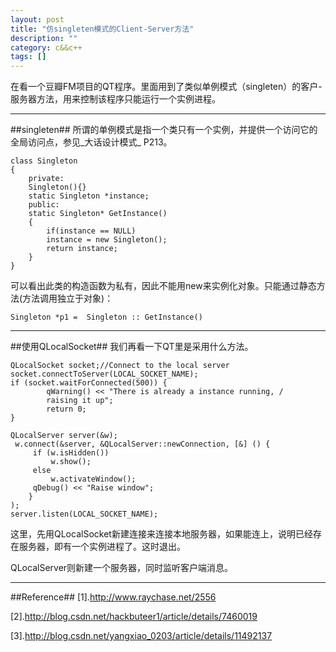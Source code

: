 ```yaml
---
layout: post
title: "仿singleten模式的Client-Server方法"
description: ""
category: c&&c++
tags: []
---
```


在看一个豆瓣FM项目的QT程序。里面用到了类似单例模式（singleten）的客户-服务器方法，用来控制该程序只能运行一个实例进程。

------------------------------------------------
##singleten##
所谓的单例模式是指一个类只有一个实例，并提供一个访问它的全局访问点，参见_大话设计模式_ P213。

```
class Singleton
{
    private:
    Singleton(){}
    static Singleton *instance;
    public:
    static Singleton* GetInstance()
    {
        if(instance == NULL)
        instance = new Singleton();
        return instance;
    }
}
```

可以看出此类的构造函数为私有，因此不能用new来实例化对象。只能通过静态方法(方法调用独立于对象)：

` Singleton *p1 =  Singleton :: GetInstance() `

------------------------------------------------
##使用QLocalSocket##
我们再看一下QT里是采用什么方法。

```
QLocalSocket socket;//Connect to the local server
socket.connectToServer(LOCAL_SOCKET_NAME);
if (socket.waitForConnected(500)) {
        qWarning() << "There is already a instance running, /
        raising it up";
        return 0;
}

QLocalServer server(&w);
 w.connect(&server, &QLocalServer::newConnection, [&] () {
     if (w.isHidden())
         w.show();
     else
         w.activateWindow();
     qDebug() << "Raise window";
    }
);
server.listen(LOCAL_SOCKET_NAME);

```

这里，先用QLocalSocket新建连接来连接本地服务器，如果能连上，说明已经存在服务器，即有一个实例进程了。这时退出。

QLocalServer则新建一个服务器，同时监听客户端消息。

------------------------------------------------------------------------
##Reference##
[1].http://www.raychase.net/2556

[2].http://blog.csdn.net/hackbuteer1/article/details/7460019

[3].http://blog.csdn.net/yangxiao_0203/article/details/11492137

